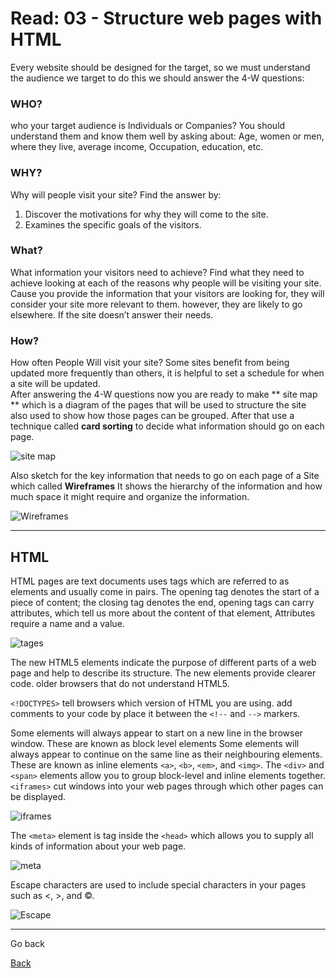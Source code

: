 # Read: 03 - Structure web pages with HTML

Every website should be designed for the target, so we must understand the audience we target to do this we should answer the 4-W questions:
### WHO?
who your target audience is Individuals or Companies?
You should understand them and know them well by asking about:
Age, women or men, where they live, average income, Occupation, education, etc.

### WHY?
Why will people visit your site?
Find the answer by:
1.  Discover the motivations for why they will come to the site.
2. Examines the specific goals of the visitors.

### What?
What information your visitors need to achieve?
Find what they need to achieve looking at each of the reasons why people will be visiting your site. Cause you provide the information that your visitors are looking for, they will consider your site more relevant to them. however, they are likely to go elsewhere. If the site doesn’t answer their needs.

### How?
How often People Will visit your site? 
Some sites benefit from being updated more frequently than others, it is helpful to set a schedule for when a site will be updated.
<br>
After answering the 4-W questions now you are ready to make ** site map ** which is a diagram of the pages that will be used to structure the site also used to show how those pages can be grouped. After that use a technique called **card sorting** to decide what information should go on each page. 

![site map](files/site-map.png)

Also sketch for the key information that needs to go on each page of a Site which called **Wireframes** It shows the hierarchy of the information and how much space it might require and organize the information.

![Wireframes](files/wireframes.png)

***
## HTML
HTML pages are text documents uses tags which are referred to as elements and usually come in pairs. The opening tag denotes the start of a piece of content; the closing tag denotes the end, opening tags can carry attributes, which tell us more about the content of that element, Attributes require a name and a value.

![tages](files/tag.png)

The new HTML5 elements indicate the purpose of different parts of a web page and help to describe its structure. The new elements provide clearer code. older browsers that do not understand HTML5.

`<!DOCTYPES>` tell browsers which version of HTML you are using. add comments to your code by place it between the `<!--` and `-->` markers. 

Some elements will always appear to start on a new line in the browser window. These are known as block level elements Some elements will always appear to continue on the same line as their neighbouring elements. These are known as inline elements `<a>`, `<b>`, `<em>`, and `<img>`. The `<div>` and `<span>` elements allow you to group block-level and inline elements together.
`<iframes>` cut windows into your web pages through which other pages can be displayed.

![iframes](files/iframes.png)

The `<meta>` element is tag inside the `<head>` which allows you to supply all kinds of information about your web page.

![meta](files/meta.png)

Escape characters are used to include special characters in your pages such as <, >, and ©.

![Escape](files/Escape.png)

***

Go back

[Back](README.md)